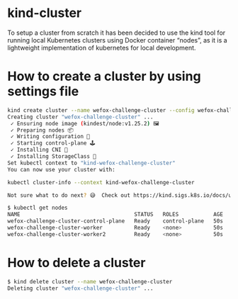 # kind-cluster

To setup a cluster from scratch it has been decided to use the kind tool for running local Kubernetes clusters using Docker container “nodes”, as it is a lightweight implementation of kubernetes for local development.

# How to create a cluster by using settings file

```bash
kind create cluster --name wefox-challenge-cluster --config wefox-challenge-cluster.yaml
Creating cluster "wefox-challenge-cluster" ...
 ✓ Ensuring node image (kindest/node:v1.25.2) 🖼
 ✓ Preparing nodes 📦
 ✓ Writing configuration 📜
 ✓ Starting control-plane 🕹️
 ✓ Installing CNI 🔌
 ✓ Installing StorageClass 💾
Set kubectl context to "kind-wefox-challenge-cluster"
You can now use your cluster with:

kubectl cluster-info --context kind-wefox-challenge-cluster

Not sure what to do next? 😅  Check out https://kind.sigs.k8s.io/docs/user/quick-start/

$ kubectl get nodes
NAME                                    STATUS   ROLES           AGE   VERSION
wefox-challenge-cluster-control-plane   Ready    control-plane   50s   v1.25.2
wefox-challenge-cluster-worker          Ready    <none>          50s   v1.25.2
wefox-challenge-cluster-worker2         Ready    <none>          50s   v1.25.2

```
# How to delete a cluster
```bash
$ kind delete cluster --name wefox-challenge-cluster
Deleting cluster "wefox-challenge-cluster" ...
```

